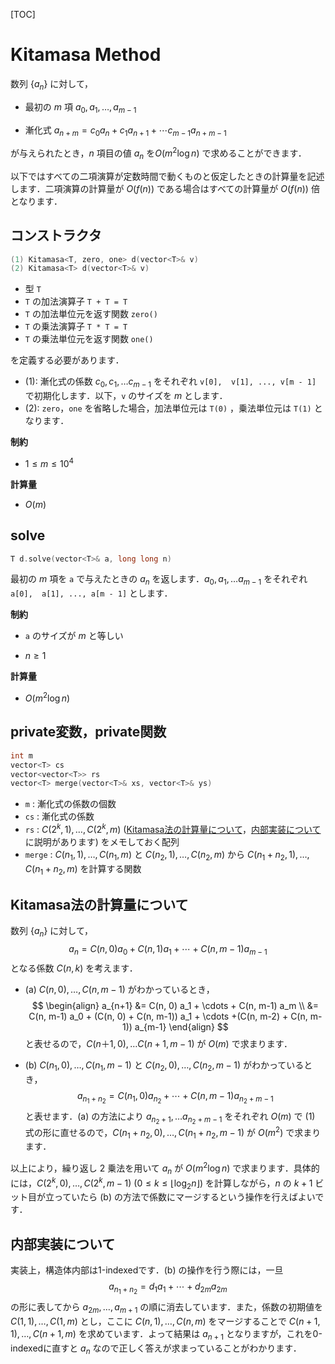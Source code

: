 [TOC]

# Kitamasa Method

数列 $\{a_n\}$ に対して，

- 最初の $m$ 項 $a_0, a_1, \ldots , a_{m-1}$

- 漸化式 $a_{n+m} = c_0 a_n + c_1 a_{n+1} + \cdots c_{m-1} a_{n+m-1}$

が与えられたとき，$n$ 項目の値 $a_n$ を$O(m^2 \log n)$ で求めることができます．

以下ではすべての二項演算が定数時間で動くものと仮定したときの計算量を記述します．二項演算の計算量が $O(f(n))$ である場合はすべての計算量が $O(f(n))$ 倍となります．

## コンストラクタ

```cpp
(1) Kitamasa<T, zero, one> d(vector<T>& v)
(2) Kitamasa<T> d(vector<T>& v)
```

- 型 `T`
- `T` の加法演算子 `T + T = T`
- `T` の加法単位元を返す関数 `zero()`
- `T` の乗法演算子 `T * T = T`
- `T` の乗法単位元を返す関数 `one()`

を定義する必要があります．

- (1): 漸化式の係数 $c_0, c_1, \ldots c_{m-1}$ をそれぞれ `v[0],  v[1], ..., v[m - 1]` で初期化します．以下，`v` のサイズを $m$ とします．
- (2): `zero`，`one` を省略した場合，加法単位元は `T(0)` ，乗法単位元は `T(1)` となります．

**制約**

- $1 \leq m \leq 10^4$

**計算量**

- $O(m)$

## solve

```cpp
T d.solve(vector<T>& a, long long n)
```

最初の $m$ 項を `a` で与えたときの $a_n$ を返します．$a_0, a_1, \ldots a_{m-1}$ をそれぞれ `a[0],  a[1], ..., a[m - 1]` とします．

**制約**

- `a` のサイズが $m$ と等しい


- $n \ge 1$

**計算量**

- $O(m^2 \log n)$

## private変数，private関数

```cpp
int m
vector<T> cs
vector<vector<T>> rs
vector<T> merge(vector<T>& xs, vector<T>& ys)
```

- `m` : 漸化式の係数の個数
- `cs` : 漸化式の係数
- `rs` : $C(2^k, 1), \ldots , C(2^k, m)$ ([Kitamasa法の計算量について](#Kitamasa法の計算量について)，[内部実装について](#内部実装について)に説明があります) をメモしておく配列
- `merge` : $C(n_1, 1), \ldots , C(n_1, m)$ と $C(n_2, 1), \ldots , C(n_2, m)$ から $C(n_1+n_2, 1), \ldots , C(n_1+n_2, m)$ を計算する関数

## Kitamasa法の計算量について

数列 $\{a_n\}$ に対して，
$$
a_n = C(n, 0) a_0 + C(n, 1) a_1 + \cdots + C(n, m-1) a_{m-1} \tag{1}
$$
となる係数 $C(n, k)$ を考えます．

- (a) $C(n, 0), \ldots , C(n, m-1)$ がわかっているとき，
  $$
  \begin{align}
  a_{n+1} &= C(n, 0) a_1 + \cdots + C(n, m-1) a_m \\
  &= C(n, m-1) a_0 + (C(n, 0) + C(n, m-1)) a_1 + \cdots +(C(n, m-2) + C(n, m-1)) a_{m-1}
  \end{align}
  $$
  と表せるので，$C(n＋1, 0), \ldots C(n+1, m-1)$ が $O(m)$ で求まります．

- (b) $C(n_1, 0), \ldots , C(n_1, m-1)$ と $C(n_2, 0), \ldots , C(n_2, m-1)$ がわかっているとき，
  $$
  a_{n_1+n_2} = C(n_1, 0) a_{n_2} + \cdots + C(n, m-1) a_{n_2+m-1}
  $$
  と表せます．(a) の方法により $a_{n_2+1}, \ldots a_{n_2+m-1}$ をそれぞれ $O(m)$ で $(1)$ 式の形に直せるので，$C(n_1+n_2, 0), \ldots , C(n_1+n_2, m-1)$ が $O(m^2)$ で求まります．
  

以上により，繰り返し $2$ 乗法を用いて $a_n$ が $O(m^2 \log n)$ で求まります．具体的には，$C(2^k, 0), \ldots , C(2^k, m-1) {\ } (0 \leq k \leq \lfloor \log_2 n \rfloor)$ を計算しながら，$n$ の $k+1$ ビット目が立っていたら (b) の方法で係数にマージするという操作を行えばよいです．

## 内部実装について

実装上，構造体内部は1-indexedです．(b) の操作を行う際には，一旦
$$
a_{n_1+n_2} = d_1 a_1 + \cdots + d_{2m} a_{2m}
$$
の形に表してから $a_{2m}, \ldots , a_{m+1}$ の順に消去しています．また，係数の初期値を $C(1, 1), \ldots , C(1, m)$ とし，ここに $C(n, 1), \ldots , C(n, m)$ をマージすることで $C(n+1, 1), \ldots , C(n+1, m)$ を求めています．よって結果は $a_{n+1}$ となりますが，これを0-indexedに直すと $a_n$ なので正しく答えが求まっていることがわかります．